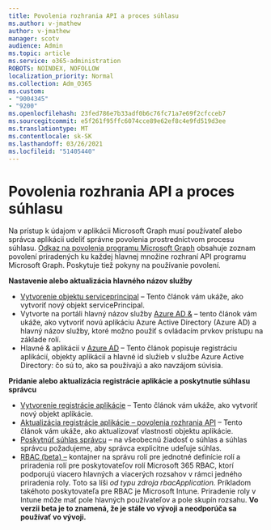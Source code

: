 ```yaml
---
title: Povolenia rozhrania API a proces súhlasu
ms.author: v-jmathew
author: v-jmathew
manager: scotv
audience: Admin
ms.topic: article
ms.service: o365-administration
ROBOTS: NOINDEX, NOFOLLOW
localization_priority: Normal
ms.collection: Adm_O365
ms.custom:
- "9004345"
- "9200"
ms.openlocfilehash: 23fed786e7b33adf0b6c76fc71a7e69f2cfcceb7
ms.sourcegitcommit: e5f261f95ffc6074cce89e62ef8c4e9fd519d3ee
ms.translationtype: MT
ms.contentlocale: sk-SK
ms.lasthandoff: 03/26/2021
ms.locfileid: "51405440"
---
```

# <a name="api-permissions-and-consent-process"></a>Povolenia rozhrania API a proces súhlasu

Na prístup k údajom v aplikácii Microsoft Graph musí používateľ alebo správca aplikácii udeliť správne povolenia prostredníctvom procesu súhlasu. [Odkaz na povolenia programu Microsoft Graph](https://docs.microsoft.com/graph/permissions-reference) obsahuje zoznam povolení priradených ku každej hlavnej množine rozhraní API programu Microsoft Graph. Poskytuje tiež pokyny na používanie povolení.

**Nastavenie alebo aktualizácia hlavného názov služby**

- [Vytvorenie objektu serviceprincipal](https://docs.microsoft.com/graph/api/serviceprincipal-post-serviceprincipals) – Tento článok vám ukáže, ako vytvoriť nový objekt servicePrincipal.
- Vytvorte na portáli hlavný názov služby [Azure AD &](https://docs.microsoft.com/azure/active-directory/develop/howto-create-service-principal-portal) – tento článok vám ukáže, ako vytvoriť novú aplikáciu Azure Active Directory (Azure AD) a hlavný názov služby, ktoré možno použiť s ovládacím prvkov prístupu na základe rolí.
- Hlavné & aplikácií v [Azure AD](https://docs.microsoft.com/azure/active-directory/develop/app-objects-and-service-principals) – Tento článok popisuje registráciu aplikácií, objekty aplikácií a hlavné id služieb v službe Azure Active Directory: čo sú to, ako sa používajú a ako navzájom súvisia.

**Pridanie alebo aktualizácia registrácie aplikácie a poskytnutie súhlasu správcu**

- [Vytvorenie registrácie aplikácie](https://docs.microsoft.com/graph/api/application-post-applications) – Tento článok vám ukáže, ako vytvoriť nový objekt aplikácie.
- [Aktualizácia registrácie aplikácie – povolenia rozhrania API](https://docs.microsoft.com/graph/api/application-update) – Tento článok vám ukáže, ako aktualizovať vlastnosti objektu aplikácie.
- [Poskytnúť súhlas správcu](https://docs.microsoft.com/graph/security-authorization#grant-permissions-to-an-application) – na všeobecnú žiadosť o súhlas a súhlas správcu požadujeme, aby správca explicitne udeľuje súhlas.
- [RBAC (beta) –](https://docs.microsoft.com/graph/api/resources/rbacapplicationmultiple) kontajner na správu rolí pre jednotné definície rolí a priradenia rolí pre poskytovateľov rolí Microsoft 365 RBAC, ktorí podporujú viacero hlavných a viacerých rozsahov v rámci jedného priradenia roly. Toto sa líši *od typu zdroja rbacApplication.* Príkladom takéhoto poskytovateľa pre RBAC je Microsoft Intune. Priradenie roly v Intune môže mať pole hlavných používateľov a pole skupín rozsahu. **Vo verzii beta je to znamená, že je stále vo vývoji a neodporúča sa používať vo vývoji.**

